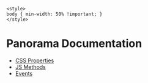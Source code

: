 
``` {=html}
<style>
body { min-width: 50% !important; }
</style>
```

# Panorama Documentation

* [CSS Properties](css.html)
* [JS Methods](js.html)
* [Events](events.html)


